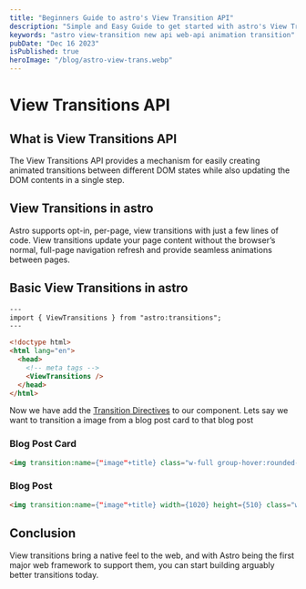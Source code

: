 ```yaml
---
title: "Beginners Guide to astro's View Transition API"
description: "Simple and Easy Guide to get started with astro's View Transition API"
keywords: "astro view-transition new api web-api animation transition"
pubDate: "Dec 16 2023"
isPublished: true
heroImage: "/blog/astro-view-trans.webp"
---
```


# View Transitions API

## What is View Transitions API

The View Transitions API provides a mechanism for easily creating animated transitions between different DOM states while also updating the DOM contents in a single step.

## View Transitions in astro

Astro supports opt-in, per-page, view transitions with just a few lines of code. View transitions update your page content without the browser’s normal, full-page navigation refresh and provide seamless animations between pages.

## Basic View Transitions in astro

```html
---
import { ViewTransitions } from "astro:transitions";
---

<!doctype html>
<html lang="en">
  <head>
    <!-- meta tags -->
    <ViewTransitions />
  </head>
</html>
```

Now we have add the [Transition Directives](https://docs.astro.build/en/guides/view-transitions/#transition-directives) to our component.
Lets say we want to transition a image from a blog post card to that blog post

### Blog Post Card

```html
<img transition:name={"image"+title} class="w-full group-hover:rounded-xl group-hover:scale-[1.04] rounded-t-2xl" src={heroImage} alt={title} />
```

### Blog Post

```html
<img transition:name={"image"+title} width={1020} height={510} class="w-full md:w-10/12 mx-auto rounded-2xl"src={heroImage} alt={title} />
```

## Conclusion

View transitions bring a native feel to the web, and with Astro being the first major web framework to support them, you can start building arguably better transitions today.
